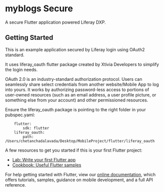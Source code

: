 # myblogs Secure

A secure Flutter application powered Liferay DXP.

## Getting Started

This is an example application secured by Liferay login using OAuth2 standard.

It uses liferay_oauth flutter package created by Xtivia Developers to simplify the login needs. 

OAuth 2.0 is an industry-standard authorization protocol. Users can seamlessly share select credentials from another website/Mobile App to log into yours. It works by authorizing password-less access to portions of user-owned resources (such as an email address, a user profile picture, or something else from your account) and other permissioned resources.

Ensure the liferay_oauth package is pointing to the right folder in your pubspec.yaml:

```dependencies:
    flutter:
        sdk: flutter
    liferay_oauth:
        path: /Users/chetanchadalavada/Desktop/MobileProject/flutter/liferay_oauth
```

A few resources to get you started if this is your first Flutter project:

- [Lab: Write your first Flutter app](https://flutter.io/docs/get-started/codelab)
- [Cookbook: Useful Flutter samples](https://flutter.io/docs/cookbook)

For help getting started with Flutter, view our 
[online documentation](https://flutter.io/docs), which offers tutorials, 
samples, guidance on mobile development, and a full API reference.
